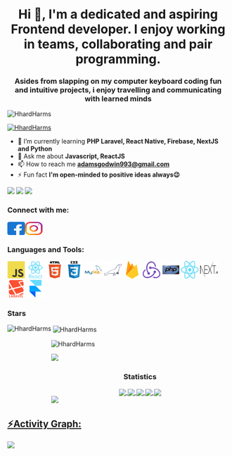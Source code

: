 <h1 align="center">Hi 👋, I'm a dedicated and aspiring Frontend developer. I enjoy working in teams, collaborating and pair programming.</h1>
<h3 align="center">Asides from slapping on my computer keyboard coding fun and intuitive projects, i enjoy travelling and communicating with learned minds </h3>
<p align="left"> <img src="https://komarev.com/ghpvc/?username=HhardHarms&label=Profile%20views&color=0e75b6&style=flat" alt="HhardHarms" /> </p>

<p align="left"> <a href="https://github.com/ryo-ma/github-profile-trophy"><img src="https://github-profile-trophy.vercel.app/?username=HhardHarms&theme=darkhub" alt="HhardHarms" /></a> </p>

- 🌱 I’m currently learning **PHP Laravel, React Native, Firebase, NextJS and Python**
- 💬 Ask me about **Javascript, ReactJS**
- 📫 How to reach me **adamsgodwin993@gmail.com**
- ⚡ Fun fact **I'm open-minded to positive ideas always😉**

<div> <a href="https://github.com/HhardHarms" target="_blank"><img src="https://img.shields.io/badge/GitHub-100000?style=for-the-badge&logo=github&logoColor=white" target="_blank"></a>
<a href="https://instagram.com/_ghordwyn_" target="_blank"><img src="https://img.shields.io/badge/Instagram-E4405F?style=for-the-badge&logo=instagram&logoColor=white" target="_blank"></a>
<a href = "mailto:adamsgodwin993@gmail.com"><img src="https://img.shields.io/badge/-Gmail-%23333?style=for-the-badge&logo=gmail&logoColor=white" target="_blank"></a>
</div><h3 align="left">Connect with me:</h3>
<p align="left">
<a href="https://fb.com/Adams Godwin" target="blank"><img align="center" src="https://raw.githubusercontent.com/teamedwardforever/Readme-Generator/71f25dd8b98329b168142a6b782a107b75eab178/svg/Social/facebook.svg" alt="Adams Godwin" height="30" width="40" /></a><a href="https://instagram.com/_ghordwyn_" target="blank"><img align="center" src="https://raw.githubusercontent.com/teamedwardforever/Readme-Generator/71f25dd8b98329b168142a6b782a107b75eab178/svg/Social/instagram.svg" alt="_ghordwyn_" height="30" width="40" /></a></p>

<h3 align="left">Languages and Tools:</h3>
<p align="left">
<img src="https://raw.githubusercontent.com/teamedwardforever/Readme-Generator/71f25dd8b98329b168142a6b782a107b75eab178/svg/Skills/Languages/javascript-original.svg" alt="Javascript" width="40" height="40"/>
<img src="https://raw.githubusercontent.com/teamedwardforever/Readme-Generator/71f25dd8b98329b168142a6b782a107b75eab178/svg/Skills/Frontend/react-original-wordmark.svg" alt="React" width="40" height="40"/>
<img src="https://raw.githubusercontent.com/teamedwardforever/Readme-Generator/71f25dd8b98329b168142a6b782a107b75eab178/svg/Skills/Frontend/html5-original-wordmark.svg" alt="HTML" width="40" height="40"/>
<img src="https://raw.githubusercontent.com/teamedwardforever/Readme-Generator/71f25dd8b98329b168142a6b782a107b75eab178/svg/Skills/Frontend/css3-original-wordmark.svg" alt="Css" width="40" height="40"/>
<img src="https://raw.githubusercontent.com/teamedwardforever/Readme-Generator/71f25dd8b98329b168142a6b782a107b75eab178/svg/Skills/Database/mysql-original-wordmark.svg" alt="Mysql" width="40" height="40"/>
<img src="https://raw.githubusercontent.com/teamedwardforever/Readme-Generator/71f25dd8b98329b168142a6b782a107b75eab178/svg/Skills/Database/mariadb-icon.svg" alt="Mariadb" width="40" height="40"/>
<img src="https://raw.githubusercontent.com/teamedwardforever/Readme-Generator/71f25dd8b98329b168142a6b782a107b75eab178/svg/Skills/BackendService/firebase-icon.svg" alt="Firebase" width="40" height="40"/>
<img src="https://raw.githubusercontent.com/teamedwardforever/Readme-Generator/71f25dd8b98329b168142a6b782a107b75eab178/svg/Skills/Frontend/redux-original.svg" alt="Redux" width="40" height="40"/>
<img src="https://raw.githubusercontent.com/teamedwardforever/Readme-Generator/71f25dd8b98329b168142a6b782a107b75eab178/svg/Skills/Languages/php-original.svg" alt="PHP" width="40" height="40"/>
<img src="https://raw.githubusercontent.com/teamedwardforever/Readme-Generator/71f25dd8b98329b168142a6b782a107b75eab178/svg/Skills/Mobile/header_logo.svg" alt="React Native" width="40" height="40"/>
<img src="https://raw.githubusercontent.com/teamedwardforever/Readme-Generator/71f25dd8b98329b168142a6b782a107b75eab178/svg/Skills/Static/nextjs-2.svg" alt="Nextjs" width="40" height="40"/>
<img src="https://raw.githubusercontent.com/teamedwardforever/Readme-Generator/71f25dd8b98329b168142a6b782a107b75eab178/svg/Skills/Framework/laravel-plain-wordmark.svg" alt="Laravel" width="40" height="40"/>
<img src="https://raw.githubusercontent.com/teamedwardforever/Readme-Generator/71f25dd8b98329b168142a6b782a107b75eab178/svg/Skills/Software/framer-icon.svg" alt="Framer" width="40" height="40"/>
</p>

<h3 align="left">Stars</h3>
<img align="left" height="180em" src="https://github-readme-stats.vercel.app/api/top-langs/?username=HhardHarms&layout=compact&theme=nightowl" alt=HhardHarms />

<p>&nbsp;<img align="center" height="180em" src="https://github-readme-stats.vercel.app/api?username=HhardHarms&show_icons=true&locale=en&theme=dark" alt="HhardHarms" /></p>

<p><img align="center" height="180em" src="https://github-readme-streak-stats.herokuapp.com/?user=HhardHarms&theme=nightowl" alt="HhardHarms" /></p>

<img src="https://user-images.githubusercontent.com/73097560/115834477-dbab4500-a447-11eb-908a-139a6edaec5c.gif"><h3 align="center">Statistics</h3>
<div align="center">
<a href="https://github.com/HhardHarms">
<img align="center" src="http://github-profile-summary-cards.vercel.app/api/cards/stats?username=HhardHarms&theme=nightowl" height="180em" />
<img align="center" src="http://github-profile-summary-cards.vercel.app/api/cards/most-commit-language?username=HhardHarms&theme=nightowl" height="180em" />
<img align="center" src="http://github-profile-summary-cards.vercel.app/api/cards/repos-per-language?username=HhardHarms&theme=nightowl" height="180em" />
<img align="center" src="http://github-profile-summary-cards.vercel.app/api/cards/productive-time?username=HhardHarms&theme=nightowl" height="180em" />
<img align="center" src="http://github-profile-summary-cards.vercel.app/api/cards/profile-details?username=HhardHarms&theme=nightowl" height="180em" />
</div>
<img src="https://user-images.githubusercontent.com/73097560/115834477-dbab4500-a447-11eb-908a-139a6edaec5c.gif"><h2 align="left">⚡Activity Graph:</h2>
<img align="center" src="https://github-readme-activity-graph.vercel.app/graph?username=HhardHarms&theme=nightowl"/>
